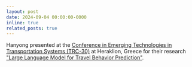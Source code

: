 ```yaml
---
layout: post
date: 2024-09-04 00:00:00-0000
inline: true
related_posts: true
---
```


Hanyong presented at the [Conference in Emerging Technologies in Transportation Systems (TRC-30)](https://trc-30.epfl.ch) at Heraklion, Greece for their research ["Large Language Model for Travel Behavior Prediction"](https://trc-30.epfl.ch/wp-content/uploads/2024/09/TRC-30_paper_147.pdf). 